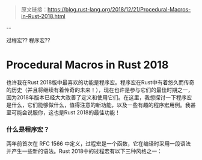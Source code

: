 > 原文链接：https://blog.rust-lang.org/2018/12/21/Procedural-Macros-in-Rust-2018.html

--

过程宏??
程序宏??

# Procedural Macros in Rust 2018

也许我在Rust 2018版中最喜欢的功能是程序宏。程序宏在Rust中有着悠久而传奇的历史（并且将继续有着传奇的未来！），现在也许是参与它们的最佳时期之一，因为2018年版本已经大大改善了定义和使用它们。在这里，我想探讨一下程序宏是什么，它们能够做什么，值得注意的新功能，以及一些有趣的程序宏用例。我甚至可能会说服你，这也是Rust 2018的最佳功能！

### 什么是程序宏？

两年前首次在 RFC 1566 中定义，过程宏是一个函数，它在编译时采用一段语法并产生一些新的语法。Rust 2018中的过程宏有以下三种风格之一：
